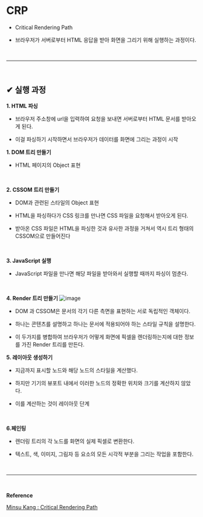 # CRP
- Critical Rendering Path

- 브라우저가 서버로부터 HTML 응답을 받아 화면을 그리기 위해 실행하는 과정이다.
<br>
<hr>
<br>

## ✔ 실행 과정
**1. HTML 파싱**
- 브라우저 주소창에 url을 입력하여 요청을 보내면 서버로부터 HTML 문서를 받아오게 된다.

- 이걸 파싱하기 시작하면서 브라우저가 데이터를 화면에 그리는 과정이 시작

**1. DOM 트리 만들기**
- HTML 페이지의 Object 표현
<br>

**2. CSSOM 트리 만들기**
- DOM과 관련된 스타일의 Object 표현

- HTML을 파싱하다가 CSS 링크를 만나면 CSS 파일을 요청해서 받아오게 된다.

- 받아온 CSS 파일은 HTML을 파싱한 것과 유사한 과정을 거쳐서 역시 트리 형태의 CSSOM으로 만들어진다
<br>

**3. JavaScript 실행**
- JavaScript 파일을 만나면 해당 파일을 받아와서 실행할 때까지 파싱이 멈춘다.
<br>

**4. Render 트리 만들기**
![image](https://github.com/yejun95/Today-I-Learned/assets/121341413/4c552aa5-921d-4d13-803f-53f0028f8f75)
<br>

- DOM 과 CSSOM은 문서의 각기 다른 측면을 표현하는 서로 독립적인 객체이다.

- 하나는 콘텐츠를 설명하고 하나는 문서에 적용되어야 하는 스타일 규칙을 설명한다.

- 이 두가지를 병합하여 브라우저가 어떻게 화면에 픽셀을 렌더링하는지에 대한 정보를 가진 Render 트리를 만든다.

**5. 레이아웃 생성하기**
- 지금까지 표시할 노드와 해당 노드의 스타일을 계산했다.

- 하지만 기기의 뷰포트 내에서 이러한 노드의 정확한 위치와 크기를 계산하지 않았다.

- 이를 계산하는 것이 레이아웃 단계
<br>

**6.페인팅**
- 렌더링 트리의 각 노드를 화면의 실제 픽셀로 변환한다.

- 텍스트, 색, 이미지, 그림자 등 요소의 모든 시각적 부분을 그리는 작업을 포함한다.
<br>
<hr>
<br>

**Reference**<br>

[Minsu Kang : Critical Rendering Path](https://velog.io/@mu1616/Critical-Rendering-Path)<br>
